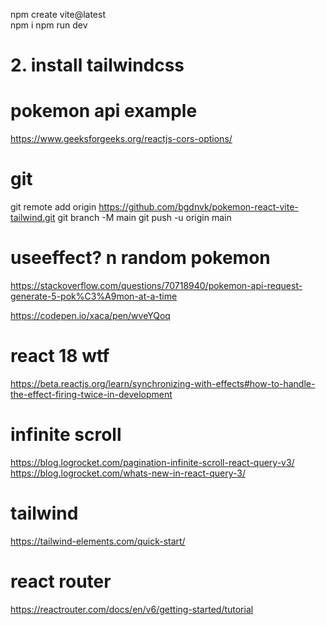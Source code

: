 npm create vite@latest  
npm i
npm run dev

# 2. install tailwindcss


# pokemon api example
https://www.geeksforgeeks.org/reactjs-cors-options/

# git
git remote add origin https://github.com/bgdnvk/pokemon-react-vite-tailwind.git
git branch -M main
git push -u origin main

# useeffect? n random pokemon
https://stackoverflow.com/questions/70718940/pokemon-api-request-generate-5-pok%C3%A9mon-at-a-time

https://codepen.io/xaca/pen/wveYQoq

# react 18 wtf
https://beta.reactjs.org/learn/synchronizing-with-effects#how-to-handle-the-effect-firing-twice-in-development

# infinite scroll
https://blog.logrocket.com/pagination-infinite-scroll-react-query-v3/
https://blog.logrocket.com/whats-new-in-react-query-3/

# tailwind
https://tailwind-elements.com/quick-start/

# react router
https://reactrouter.com/docs/en/v6/getting-started/tutorial